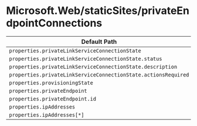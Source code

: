 # Microsoft.Web/staticSites/privateEndpointConnections

| Default Path | Alias |
|---|---|
| `properties.privateLinkServiceConnectionState` | `Microsoft.Web/staticSites/privateEndpointConnections/privateLinkServiceConnectionState` |
| `properties.privateLinkServiceConnectionState.status` | `Microsoft.Web/staticSites/privateEndpointConnections/privateLinkServiceConnectionState.status` |
| `properties.privateLinkServiceConnectionState.description` | `Microsoft.Web/staticSites/privateEndpointConnections/privateLinkServiceConnectionState.description` |
| `properties.privateLinkServiceConnectionState.actionsRequired` | `Microsoft.Web/staticSites/privateEndpointConnections/privateLinkServiceConnectionState.actionsRequired` |
| `properties.provisioningState` | `Microsoft.Web/staticSites/privateEndpointConnections/provisioningState` |
| `properties.privateEndpoint` | `Microsoft.Web/staticSites/privateEndpointConnections/privateEndpoint` |
| `properties.privateEndpoint.id` | `Microsoft.Web/staticSites/privateEndpointConnections/privateEndpoint.id` |
| `properties.ipAddresses` | `Microsoft.Web/staticSites/privateEndpointConnections/ipAddresses` |
| `properties.ipAddresses[*]` | `Microsoft.Web/staticSites/privateEndpointConnections/ipAddresses[*]` |

